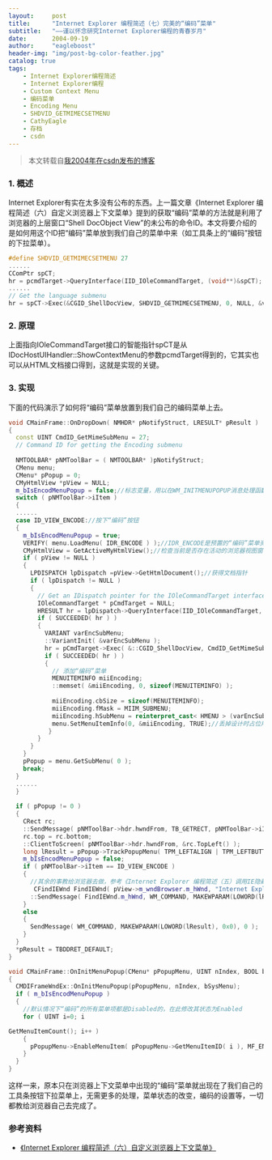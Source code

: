 ```yaml
---
layout:     post
title:      "Internet Explorer 编程简述（七）完美的“编码”菜单"
subtitle:   "——谨以怀念研究Internet Explorer编程的青春岁月"
date:       2004-09-19
author:     "eagleboost"
header-img: "img/post-bg-color-feather.jpg"
catalog: true
tags:
    - Internet Explorer编程简述
    - Internet Explorer编程
    - Custom Context Menu
    - 编码菜单
    - Encoding Menu
    - SHDVID_GETMIMECSETMENU
    - CathyEagle
    - 存档
    - csdn
---
```


> 本文转载自[我2004年在csdn发布的博客](https://blog.csdn.net/CathyEagle/article/details/109886)

### 1. 概述

Internet Explorer有实在太多没有公布的东西。上一篇文章《Internet Explorer 编程简述（六）自定义浏览器上下文菜单》提到的获取“编码”菜单的方法就是利用了浏览器的上层窗口“Shell DocObject View”的未公布的命令ID。本文将要介绍的是如何用这个ID把“编码”菜单放到我们自己的菜单中来（如工具条上的“编码”按钮的下拉菜单）。

```c++
#define SHDVID_GETMIMECSETMENU 27
......
CComPtr spCT;
hr = pcmdTarget->QueryInterface(IID_IOleCommandTarget, (void**)&spCT);
......
// Get the language submenu
hr = spCT->Exec(&CGID_ShellDocView, SHDVID_GETMIMECSETMENU, 0, NULL, &var);
```

### 2. 原理

上面指向IOleCommandTarget接口的智能指针spCT是从IDocHostUIHandler::ShowContextMenu的参数pcmdTarget得到的，它其实也可以从HTML文档接口得到，这就是实现的关键。

### 3. 实现

下面的代码演示了如何将“编码”菜单放置到我们自己的编码菜单上去。

```c++
void CMainFrame::OnDropDown( NMHDR* pNotifyStruct, LRESULT* pResult )
{
  const UINT CmdID_GetMimeSubMenu = 27;
  // Command ID for getting the Encoding submenu
 
  NMTOOLBAR* pNMToolBar = ( NMTOOLBAR* )pNotifyStruct;
  CMenu menu;
  CMenu* pPopup = 0;
  CMyHtmlView *pView = NULL;
  m_bIsEncodMenuPopup = false;//标志变量，用以在WM_INITMENUPOPUP消息处理函数中检查“编码”菜单
  switch ( pNMToolBar->iItem )
  {
  ......  
  case ID_VIEW_ENCODE://按下“编码”按钮
  {
    m_bIsEncodMenuPopup = true;
    VERIFY( menu.LoadMenu( IDR_ENCODE ) );//IDR_ENCODE是预置的“编码”菜单资源，内含任意一项占位用的菜单
    CMyHtmlView = GetActiveMyHtmlView();//检查当前是否存在活动的浏览器视图窗口
    if ( pView != NULL )
    {
      LPDISPATCH lpDispatch =pView->GetHtmlDocument();//获得文档指针
      if ( lpDispatch != NULL )
      {
        // Get an IDispatch pointer for the IOleCommandTarget interface.
        IOleCommandTarget * pCmdTarget = NULL;
        HRESULT hr = lpDispatch->QueryInterface(IID_IOleCommandTarget, (void**)&pCmdTarget);
        if ( SUCCEEDED( hr ) )
        {
          VARIANT varEncSubMenu;
          ::VariantInit( &varEncSubMenu );
          hr = pCmdTarget->Exec( &::CGID_ShellDocView, CmdID_GetMimeSubMenu, OLECMDEXECOPT_DODEFAULT, NULL, &varEncSubMenu );
          if ( SUCCEEDED( hr ) )
          {
            // 添加“编码”菜单
            MENUITEMINFO miiEncoding;
            ::memset( &miiEncoding, 0, sizeof(MENUITEMINFO) );
 
            miiEncoding.cbSize = sizeof(MENUITEMINFO);
            miiEncoding.fMask = MIIM_SUBMENU;
            miiEncoding.hSubMenu = reinterpret_cast< HMENU > (varEncSubMenu.byref);
            menu.SetMenuItemInfo(0, &miiEncoding, TRUE);//丢掉设计时占位用的菜单，替换为“编码”菜单
           }
        }
      }
    }
    pPopup = menu.GetSubMenu( 0 );
    break;
  }
  ......
  }
  
  if ( pPopup != 0 )
  {
    CRect rc;
    ::SendMessage( pNMToolBar->hdr.hwndFrom, TB_GETRECT, pNMToolBar->iItem, ( LPARAM )&rc );
    rc.top = rc.bottom;
    ::ClientToScreen( pNMToolBar->hdr.hwndFrom, &rc.TopLeft() );
    long lResult = pPopup->TrackPopupMenu( TPM_LEFTALIGN | TPM_LEFTBUTTON | TPM_RETURNCMD, rc.left, rc.top, this );
    m_bIsEncodMenuPopup = false;
    if ( pNMToolBar->iItem == ID_VIEW_ENCODE )
    {
      //其余的事教给浏览器去做，参考《Internet Explorer 编程简述（五）调用IE隐藏的命令（中文版）》
       CFindIEWnd FindIEWnd( pView->m_wndBrowser.m_hWnd, "Internet Explorer_Server");
      ::SendMessage( FindIEWnd.m_hWnd, WM_COMMAND, MAKEWPARAM(LOWORD(lResult), 0x0), 0 );
    }
    else
    {
      SendMessage( WM_COMMAND, MAKEWPARAM(LOWORD(lResult), 0x0), 0 );
    }
  }
  *pResult = TBDDRET_DEFAULT;
}

void CMainFrame::OnInitMenuPopup(CMenu* pPopupMenu, UINT nIndex, BOOL bSysMenu)
{
  CMDIFrameWndEx::OnInitMenuPopup(pPopupMenu, nIndex, bSysMenu);
  if ( m_bIsEncodMenuPopup )
  {
    //默认情况下“编码”的所有菜单项都是Disabled的，在此修改其状态为Enabled
    for ( UINT i=0; i

GetMenuItemCount(); i++ )
    {
      pPopupMenu->EnableMenuItem( pPopupMenu->GetMenuItemID( i ), MF_ENABLED | MF_BYCOMMAND );
    }
  }
}
```

这样一来，原本只在浏览器上下文菜单中出现的“编码”菜单就出现在了我们自己的工具条按钮下拉菜单上，无需更多的处理，菜单状态的改变，编码的设置等，一切都教给浏览器自己去完成了。

### 参考资料

+ [《Internet Explorer 编程简述（六）自定义浏览器上下文菜单》](https://eagleboost.com/2004/09/19/0_Internet-Explorer-%E7%BC%96%E7%A8%8B%E7%AE%80%E8%BF%B0-%E5%85%AD-%E8%87%AA%E5%AE%9A%E4%B9%89%E6%B5%8F%E8%A7%88%E5%99%A8%E4%B8%8A%E4%B8%8B%E6%96%87%E8%8F%9C%E5%8D%95/)
